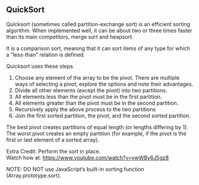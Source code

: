 ## QuickSort

Quicksort (sometimes called partition-exchange sort) is an efficient sorting algorithm. When implemented well, it can be about two or three times faster than its main competitors, merge sort and heapsort.

It is a comparison sort, meaning that it can sort items of any type for which a “less-than” relation is defined.

Quicksort uses these steps.

1. Choose any element of the array to be the pivot. There are multiple ways of selecting a pivot; explore the options and note their advantages.
2. Divide all other elements (except the pivot) into two partitions.
3. All elements less than the pivot must be in the first partition.
4. All elements greater than the pivot must be in the second partition.
5. Recursively apply the above process to the two partitions
6. Join the first sorted partition, the pivot, and the second sorted partition.

The best pivot creates partitions of equal length (or lengths differing by 1). The worst pivot creates an empty partition (for example, if the pivot is the first or last element of a sorted array).

Extra Credit: Perform the sort in place.  
Watch how at: https://www.youtube.com/watch?v=ywWBy6J5gz8

NOTE: DO NOT use JavaScript’s built-in sorting function (Array.prototype.sort).
